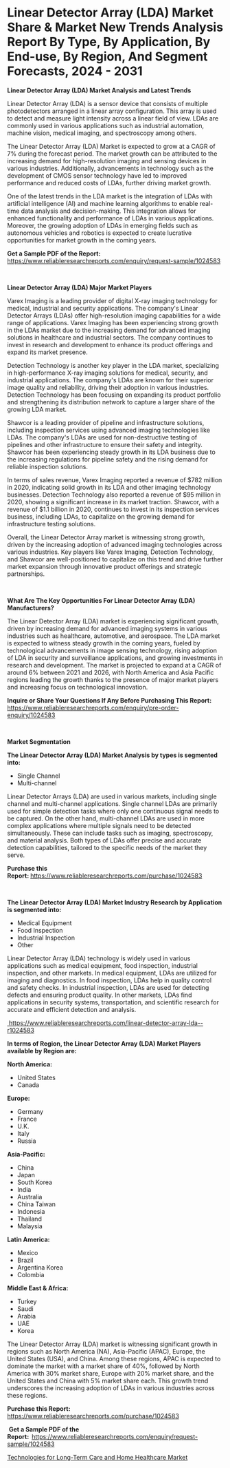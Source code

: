 <p><h1>Linear Detector Array (LDA) Market Share & Market New Trends Analysis Report By Type, By Application, By End-use, By Region, And Segment Forecasts, 2024 - 2031</h1></p><p><strong>Linear Detector Array (LDA) Market Analysis and Latest Trends</strong></p>
<p><p>Linear Detector Array (LDA) is a sensor device that consists of multiple photodetectors arranged in a linear array configuration. This array is used to detect and measure light intensity across a linear field of view. LDAs are commonly used in various applications such as industrial automation, machine vision, medical imaging, and spectroscopy among others.</p><p>The Linear Detector Array (LDA) Market is expected to grow at a CAGR of 7% during the forecast period. The market growth can be attributed to the increasing demand for high-resolution imaging and sensing devices in various industries. Additionally, advancements in technology such as the development of CMOS sensor technology have led to improved performance and reduced costs of LDAs, further driving market growth.</p><p>One of the latest trends in the LDA market is the integration of LDAs with artificial intelligence (AI) and machine learning algorithms to enable real-time data analysis and decision-making. This integration allows for enhanced functionality and performance of LDAs in various applications. Moreover, the growing adoption of LDAs in emerging fields such as autonomous vehicles and robotics is expected to create lucrative opportunities for market growth in the coming years.</p></p>
<p><strong>Get a Sample PDF of the Report:&nbsp;</strong> <a href="https://www.reliableresearchreports.com/enquiry/request-sample/1024583">https://www.reliableresearchreports.com/enquiry/request-sample/1024583</a></p>
<p>&nbsp;</p>
<p><strong>Linear Detector Array (LDA) Major Market Players</strong></p>
<p><p>Varex Imaging is a leading provider of digital X-ray imaging technology for medical, industrial and security applications. The company's Linear Detector Arrays (LDAs) offer high-resolution imaging capabilities for a wide range of applications. Varex Imaging has been experiencing strong growth in the LDAs market due to the increasing demand for advanced imaging solutions in healthcare and industrial sectors. The company continues to invest in research and development to enhance its product offerings and expand its market presence.</p><p>Detection Technology is another key player in the LDA market, specializing in high-performance X-ray imaging solutions for medical, security, and industrial applications. The company's LDAs are known for their superior image quality and reliability, driving their adoption in various industries. Detection Technology has been focusing on expanding its product portfolio and strengthening its distribution network to capture a larger share of the growing LDA market.</p><p>Shawcor is a leading provider of pipeline and infrastructure solutions, including inspection services using advanced imaging technologies like LDAs. The company's LDAs are used for non-destructive testing of pipelines and other infrastructure to ensure their safety and integrity. Shawcor has been experiencing steady growth in its LDA business due to the increasing regulations for pipeline safety and the rising demand for reliable inspection solutions.</p><p>In terms of sales revenue, Varex Imaging reported a revenue of $782 million in 2020, indicating solid growth in its LDA and other imaging technology businesses. Detection Technology also reported a revenue of $95 million in 2020, showing a significant increase in its market traction. Shawcor, with a revenue of $1.1 billion in 2020, continues to invest in its inspection services business, including LDAs, to capitalize on the growing demand for infrastructure testing solutions.</p><p>Overall, the Linear Detector Array market is witnessing strong growth, driven by the increasing adoption of advanced imaging technologies across various industries. Key players like Varex Imaging, Detection Technology, and Shawcor are well-positioned to capitalize on this trend and drive further market expansion through innovative product offerings and strategic partnerships.</p></p>
<p>&nbsp;</p>
<p><strong>What Are The Key Opportunities For Linear Detector Array (LDA) Manufacturers?</strong></p>
<p><p>The Linear Detector Array (LDA) market is experiencing significant growth, driven by increasing demand for advanced imaging systems in various industries such as healthcare, automotive, and aerospace. The LDA market is expected to witness steady growth in the coming years, fueled by technological advancements in image sensing technology, rising adoption of LDA in security and surveillance applications, and growing investments in research and development. The market is projected to expand at a CAGR of around 6% between 2021 and 2026, with North America and Asia Pacific regions leading the growth thanks to the presence of major market players and increasing focus on technological innovation.</p></p>
<p><strong>Inquire or Share Your Questions If Any Before Purchasing This Report:</strong> <a href="https://www.reliableresearchreports.com/enquiry/pre-order-enquiry/1024583">https://www.reliableresearchreports.com/enquiry/pre-order-enquiry/1024583</a></p>
<p>&nbsp;</p>
<p><strong>Market Segmentation</strong></p>
<p><strong>The Linear Detector Array (LDA) Market Analysis by types is segmented into:</strong></p>
<p><ul><li>Single Channel</li><li>Multi-channel</li></ul></p>
<p><p>Linear Detector Arrays (LDA) are used in various markets, including single channel and multi-channel applications. Single channel LDAs are primarily used for simple detection tasks where only one continuous signal needs to be captured. On the other hand, multi-channel LDAs are used in more complex applications where multiple signals need to be detected simultaneously. These can include tasks such as imaging, spectroscopy, and material analysis. Both types of LDAs offer precise and accurate detection capabilities, tailored to the specific needs of the market they serve.</p></p>
<p><strong>Purchase this Report:&nbsp;</strong><a href="https://www.reliableresearchreports.com/purchase/1024583">https://www.reliableresearchreports.com/purchase/1024583</a></p>
<p>&nbsp;</p>
<p><strong>The Linear Detector Array (LDA) Market Industry Research by Application is segmented into:</strong></p>
<p><ul><li>Medical Equipment</li><li>Food Inspection</li><li>Industrial Inspection</li><li>Other</li></ul></p>
<p><p>Linear Detector Array (LDA) technology is widely used in various applications such as medical equipment, food inspection, industrial inspection, and other markets. In medical equipment, LDAs are utilized for imaging and diagnostics. In food inspection, LDAs help in quality control and safety checks. In industrial inspection, LDAs are used for detecting defects and ensuring product quality. In other markets, LDAs find applications in security systems, transportation, and scientific research for accurate and efficient detection and analysis.</p></p>
<p><a href="https://www.reliableresearchreports.com/linear-detector-array-lda--r1024583">&nbsp;https://www.reliableresearchreports.com/linear-detector-array-lda--r1024583</a></p>
<p><strong>In terms of Region, the Linear Detector Array (LDA) Market Players available by Region are:</strong></p>
<p>
    <p> <strong> North America: </strong>
        <ul>
            <li>United States</li>
            <li>Canada</li>
        </ul>
        </p> 
    <p> <strong> Europe: </strong>
        <ul>
            <li>Germany</li>
            <li>France</li>
            <li>U.K.</li>
            <li>Italy</li>
            <li>Russia</li>
        </ul>
        </p> 
    <p> <strong> Asia-Pacific: </strong>
        <ul>
            <li>China</li>
            <li>Japan</li>
            <li>South Korea</li>
            <li>India</li>
            <li>Australia</li>
            <li>China Taiwan</li>
            <li>Indonesia</li>
            <li>Thailand</li>
            <li>Malaysia</li>
        </ul>
        </p> 
    <p> <strong> Latin America: </strong>
        <ul>
            <li>Mexico</li>
            <li>Brazil</li>
            <li>Argentina Korea</li>
            <li>Colombia</li>
        </ul>
        </p> 
    <p> <strong> Middle East & Africa: </strong>
        <ul>
            <li>Turkey</li>
            <li>Saudi</li>
            <li>Arabia</li>
            <li>UAE</li>
            <li>Korea</li>
        </ul>
    </p>
    </p>
<p><p>The Linear Detector Array (LDA) market is witnessing significant growth in regions such as North America (NA), Asia-Pacific (APAC), Europe, the United States (USA), and China. Among these regions, APAC is expected to dominate the market with a market share of 40%, followed by North America with 30% market share, Europe with 20% market share, and the United States and China with 5% market share each. This growth trend underscores the increasing adoption of LDAs in various industries across these regions.</p></p>
<p><strong>Purchase this Report: </strong><a href="https://www.reliableresearchreports.com/purchase/1024583">https://www.reliableresearchreports.com/purchase/1024583</a></p>
<p>&nbsp;<strong>Get a Sample PDF of the Report:&nbsp;&nbsp;</strong><a href="https://www.reliableresearchreports.com/enquiry/request-sample/1024583">https://www.reliableresearchreports.com/enquiry/request-sample/1024583</a></p>
<p><strong></strong></p>
<p><p><a href="https://github.com/RichRobinson5/Market-Research-Report-List-4/blob/main/technologies-for-long-term-care-and-home-healthcare-market.md">Technologies for Long-Term Care and Home Healthcare Market</a></p></p>